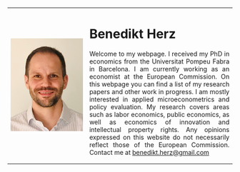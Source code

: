 

<table align="center">
    <tr>    
        <td width="35%">
            <img src="website_picture.png"  />
        </td>  
        <td align="justify">
            <h1>Benedikt Herz</h1>
            
         
Welcome to my webpage. I received my PhD in economics from the Universitat Pompeu Fabra in Barcelona. I am currently working as an economist at the European Commission.
On this webpage you can find a list of my research papers and other work in progress. I am mostly interested in applied microeconometrics and policy evaluation. My research covers areas such as labor economics, public economics, as well as economics of innovation and intellectual property rights.
Any opinions expressed on this website do not necessarily reflect those of the European Commission.
Contact me at benedikt.herz@gmail.com
        </td>        
    </tr>        
</table>  

